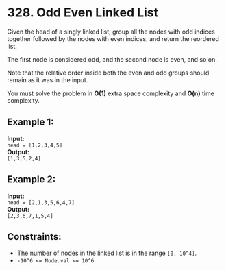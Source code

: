 # 328. Odd Even Linked List

Given the head of a singly linked list, group all the nodes with odd indices together followed by the nodes with even indices, and return the reordered list.

The first node is considered odd, and the second node is even, and so on.

Note that the relative order inside both the even and odd groups should remain as it was in the input.

You must solve the problem in **O(1)** extra space complexity and **O(n)** time complexity.

## Example 1:

**Input:**  
`head = [1,2,3,4,5]`  
**Output:**  
`[1,3,5,2,4]`

## Example 2:

**Input:**  
`head = [2,1,3,5,6,4,7]`  
**Output:**  
`[2,3,6,7,1,5,4]`

## Constraints:

- The number of nodes in the linked list is in the range `[0, 10^4]`.
- `-10^6 <= Node.val <= 10^6`
